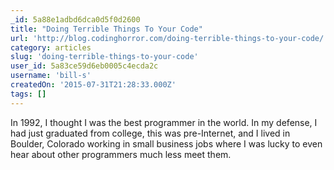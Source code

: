 ```yaml
---
_id: 5a88e1adbd6dca0d5f0d2600
title: "Doing Terrible Things To Your Code"
url: 'http://blog.codinghorror.com/doing-terrible-things-to-your-code/'
category: articles
slug: 'doing-terrible-things-to-your-code'
user_id: 5a83ce59d6eb0005c4ecda2c
username: 'bill-s'
createdOn: '2015-07-31T21:28:33.000Z'
tags: []
---
```


In 1992, I thought I was the best programmer in the world. In my defense, I had just graduated from college, this was pre-Internet, and I lived in Boulder, Colorado working in small business jobs where I was lucky to even hear about other programmers much less meet them.
